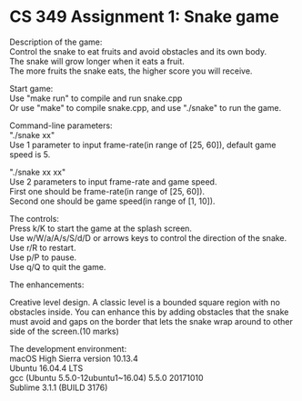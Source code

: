 # CS 349 Assignment 1: Snake game

Description of the game:<br />
Control the snake to eat fruits and avoid obstacles and its own body.<br />
The snake will grow longer when it eats a fruit.<br />
The more fruits the snake eats, the higher score you will receive.<br />

Start game:<br />
Use "make run" to compile and run snake.cpp<br />
Or use "make" to compile snake.cpp, and use "./snake" to run the game.<br />

Command-line parameters:<br />
"./snake xx"<br />
Use 1 parameter to input frame-rate(in range of [25, 60]), default game speed is 5.<br />

"./snake xx xx"<br />
Use 2 parameters to input frame-rate and game speed.<br />
First one should be frame-rate(in range of [25, 60]).<br />
Second one should be game speed(in range of [1, 10]).<br />

The controls:<br />
Press k/K to start the game at the splash screen.<br />
Use w/W/a/A/s/S/d/D or arrows keys to control the direction of the snake.<br />
Use r/R to restart.<br />
Use p/P to pause.<br />
Use q/Q to quit the game.<br />

The enhancements:<br />

Creative level design. A classic level is a bounded square region with no obstacles inside. You can enhance this by adding obstacles that the snake must avoid and gaps on the border that lets the snake wrap around to other side of the screen.(10 marks)<br />

The development environment:<br />
macOS High Sierra version 10.13.4<br />
Ubuntu 16.04.4 LTS<br />
gcc (Ubuntu 5.5.0-12ubuntu1~16.04) 5.5.0 20171010<br />
Sublime 3.1.1 (BUILD 3176)
